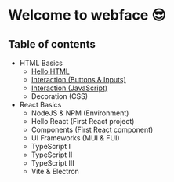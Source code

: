 # Welcome to webface :sunglasses:

## Table of contents

- HTML Basics
  - [Hello HTML](./htmlBasics/helloHtml/index.html)
  - [Interaction (Buttons & Inputs)](./htmlBasics/interactions/index.html)
  - [Interaction (JavaScript)](./htmlBasics/interactions/index.html)
  - Decoration (CSS)
- React Basics
  - NodeJS & NPM (Environment)
  - Hello React (First React project)
  - Components (First React component)
  - UI Frameworks (MUI & FUI)
  - TypeScript I
  - TypeScript II
  - TypeScript III
  - Vite & Electron
